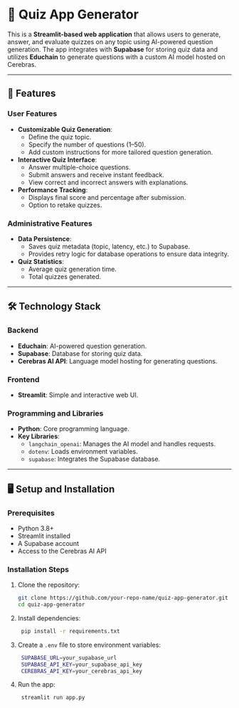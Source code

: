 # 🚀 Quiz App Generator

This is a **Streamlit-based web application** that allows users to generate, answer, and evaluate quizzes on any topic using AI-powered question generation. The app integrates with **Supabase** for storing quiz data and utilizes **Educhain** to generate questions with a custom AI model hosted on Cerebras.

---

## 📝 Features

### User Features
- **Customizable Quiz Generation**:
  - Define the quiz topic.
  - Specify the number of questions (1–50).
  - Add custom instructions for more tailored question generation.
- **Interactive Quiz Interface**:
  - Answer multiple-choice questions.
  - Submit answers and receive instant feedback.
  - View correct and incorrect answers with explanations.
- **Performance Tracking**:
  - Displays final score and percentage after submission.
  - Option to retake quizzes.

### Administrative Features
- **Data Persistence**:
  - Saves quiz metadata (topic, latency, etc.) to Supabase.
  - Provides retry logic for database operations to ensure data integrity.
- **Quiz Statistics**:
  - Average quiz generation time.
  - Total quizzes generated.

---

## 🛠️ Technology Stack

### Backend
- **Educhain**: AI-powered question generation.
- **Supabase**: Database for storing quiz data.
- **Cerebras AI API**: Language model hosting for generating questions.

### Frontend
- **Streamlit**: Simple and interactive web UI.

### Programming and Libraries
- **Python**: Core programming language.
- **Key Libraries**:
  - `langchain_openai`: Manages the AI model and handles requests.
  - `dotenv`: Loads environment variables.
  - `supabase`: Integrates the Supabase database.

---

## 🖥️ Setup and Installation

### Prerequisites
- Python 3.8+
- Streamlit installed
- A Supabase account
- Access to the Cerebras AI API

### Installation Steps
1. Clone the repository:

   ```bash
   git clone https://github.com/your-repo-name/quiz-app-generator.git
   cd quiz-app-generator
2. Install dependencies:

   ```bash
	pip install -r requirements.txt

3. Create a `.env` file to store environment variables:

   ```bash
	SUPABASE_URL=your_supabase_url
	SUPABASE_API_KEY=your_supabase_api_key
	CEREBRAS_API_KEY=your_cerebras_api_key

4. Run the app:

   ```bash
	streamlit run app.py